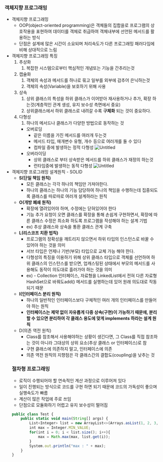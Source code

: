 ### 객체지향 프로그래밍

- 객체지향 프로그래밍
  - OOP(object-oriented programming)은 객체들의 집합을로 프로그램의 상호작용을 표현하여 데이터를 객체로 취급하여 객체내부에 선언된 메서드를 활용하는 방식
  - 단점은 설계에 많은 시간이 소요되며 처리속도가 다른 프로그래밍 패러다임에 비해 상대적으로 느림
- 객체지향 프로그래밍 특징
  1. 추상화
     1. 복잡한 시스템으로부터 핵심적인 개념또는 기능을 간추리는것
  2. 캡슐화
     1. 객체의 속성과 메서드를 하나로 묶고 일부를 외부에 감추어 은닉하는것
     2. 객체의 속성(Variable)을 보호하기 위해 사용
  3. 상속
     1. 상위 클래스의 특성을 하위 클래스가 이어받아 재사용하거나 추가, 확장 하는것(계층적인 관계 생성, 유지 보수성 측면에서 중요)
     2. 상위클래스에서 하위 클래스로 내려갈 수록 **구체화** 되는 것이 중요하다.
  4. 다형성
     1. 하나의 메서드나 클래스가 다양한 방법으로 동작하는 것
     - 오버로딩
       - 같은 이름을 가진 메서드를 여러개 두는것
       - 메서드 타입, 매개변수 유형, 개수 등으로 여러개를 둘 수 있다
       - 컴파일 중에 발생하는 정적 다형성
         ![Untitled](https://prod-files-secure.s3.us-west-2.amazonaws.com/e0752d0e-1ac7-445d-9864-5b570fd88fa5/6638f003-c50e-421b-9ed0-c36164053b16/Untitled.png)
     - 오버라이딩
       - 상위 클래스로 부터 상속받은 메서드를 하위 클래스가 재정의 하는것
       - 런타임중에 발생하는 동적 다형성
       ![Untitled](https://prod-files-secure.s3.us-west-2.amazonaws.com/e0752d0e-1ac7-445d-9864-5b570fd88fa5/3a150c01-e175-4389-a7cf-53e5734b672d/Untitled.png)
- 객체지향 프로그래밍 설계원칙 - SOLID
  - **S(단일 책임 원칙)**
    - 모든 클래스는 각각 하나의 책임만 가져야한다.
    - 하나의 클래스는 하나의 기능 담당하여 하나의 책임을 수행하는데 집중되도록 클래스를 따로따로 여러개 설계하라는 원칙
  - **O(개방 폐쇄 원칙)**
    - 확장에 열려있어야 하며, 수정에는 닫혀있어야 한다
    - 기능 추가 요청이 오면 클래스를 확장을 통해 손쉽게 구현하면서, 확장에 따른 클래스 수정은 최소화 하도록 프로그램을 작성해야 하는 설계 기법
    - ex) 추상 클래스와 상속을 통환 클래스 관계 구축
  - **L(리스코프 치환 법칙)**
    - 프로그램의 정확성을 깨트리지 않으면서 하위 타입의 인스턴스로 바꿀 수 있어야 하는 것을 의미
    - 서브 타입은 언제나 기반(부모) 타입으로 교체 가능 해야 한다.
    - 다형성의 특징을 이용하기 위해 상위 클래스 타입으로 객체를 선언하여 하위 클래스의 인스턴스를 받으면, 업캐스팅된 상태에서 부모의 메서드를 사용해도 동작이 의도대로 흘러가야 하는 것을 의미
    - ex) - Collection 인터페이스, 자료형을 LinkedList에서 전혀 다른 자료형 HashSet으로 바꿔도add() 메서드를 실행하는데 있어 원래 의도대로 작동되기 때문
  - **I(인터페이스 분리 원칙)**
    - 하나의 일반적인 인터페이스보다 구체적인 여러 개의 인터페이스를 만들어야 하는 원칙
    - **인터페이스는 제약 없이 자유롭게 다중 상속(구현)이 가능하기 때문에, 분리할 수 있으면 분리하여 각 클래스 용도에 맞게 implements 하라는 설계 원칙**
  - D(의존 역전 원칙)
    - Class를 참조해서 사용해야하는 상황이 생긴다면, 그 Class를 직접 참조하는 것이 아니라 그대상의 상위 요소(추상 클래스 or 인터페이스)로 참
    - 구현 클래스에 의존하지 말고, 인터페이스에 의존
    - 의존 역전 원칙의 지향점은 각 클래스간의 결합도(coupling)을 낮추는 것
  ### 절차형 프로그래밍
  - 로직이 수행되어야 할 연속적인 계산 과정으로 이루어져 있다
  - 일이 진행되는 방식으로 코드를 구현 하면 되기 때문에 코드의 가독성이 좋으며 실행속도가 빠름
  - 계산이 많은 작업에 주로 쓰임
  - 단점으로 모듈화하기 어렵고 유지 보수성이 떨어짐
  ```jsx
  public class Test {
      public static void main(String[] args) {
          List<Integer> list = new ArrayList<>(Arrays.asList(1, 2, 3, 4, 5));
          int max = Integer.MIN_VALUE;
          for(int i = 0; i < list.size(); i++){
              max = Math.max(max, list.get(i));
          }
          System.out.println("max : " + max);
      }
  }
  ```

